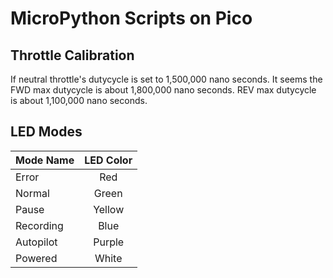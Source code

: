# MicroPython Scripts on Pico

## Throttle Calibration
If neutral throttle's dutycycle is set to 1,500,000 nano seconds.
It seems the FWD max dutycycle is about 1,800,000 nano seconds.
REV max dutycycle is about 1,100,000 nano seconds. 

## LED Modes
| Mode Name | LED Color |
| :---      |   :---:   |
| Error     | Red       |
| Normal    | Green     |
| Pause     | Yellow    |
| Recording | Blue      |
| Autopilot | Purple    |
| Powered   | White     |
